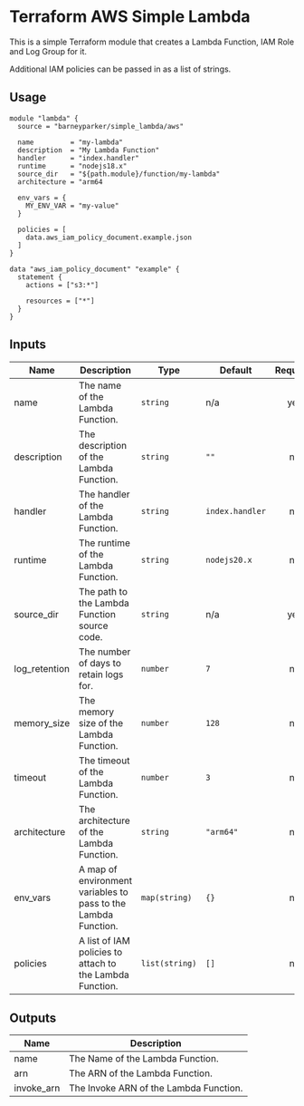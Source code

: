 # Terraform AWS Simple Lambda

This is a simple Terraform module that creates a Lambda Function, IAM Role and Log Group for it.

Additional IAM policies can be passed in as a list of strings.

## Usage

```hcl
module "lambda" {
  source = "barneyparker/simple_lambda/aws"

  name         = "my-lambda"
  description  = "My Lambda Function"
  handler      = "index.handler"
  runtime      = "nodejs18.x"
  source_dir   = "${path.module}/function/my-lambda"
  architecture = "arm64

  env_vars = {
    MY_ENV_VAR = "my-value"
  }

  policies = [
    data.aws_iam_policy_document.example.json
  ]
}

data "aws_iam_policy_document" "example" {
  statement {
    actions = ["s3:*"]

    resources = ["*"]
  }
}
```

## Inputs

| Name | Description | Type | Default | Required |
|------|-------------|------|---------|:--------:|
| name | The name of the Lambda Function. | `string` | n/a | yes |
| description | The description of the Lambda Function. | `string` | `""` | no |
| handler | The handler of the Lambda Function. | `string` | `index.handler` | no |
| runtime | The runtime of the Lambda Function. | `string` | `nodejs20.x` | no |
| source\_dir | The path to the Lambda Function source code. | `string` | n/a | yes |
| log\_retention | The number of days to retain logs for. | `number` | `7` | no |
| memory\_size | The memory size of the Lambda Function. | `number` | `128` | no |
| timeout | The timeout of the Lambda Function. | `number` | `3` | no |
| architecture | The architecture of the Lambda Function. | `string` | `"arm64"` | no |
| env\_vars | A map of environment variables to pass to the Lambda Function. | `map(string)` | `{}` | no |
| policies | A list of IAM policies to attach to the Lambda Function. | `list(string)` | `[]` | no |

## Outputs

| Name | Description |
|------|-------------|
| name | The Name of the Lambda Function. |
| arn | The ARN of the Lambda Function. |
| invoke_arn | The Invoke ARN of the Lambda Function. |